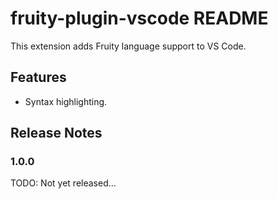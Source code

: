 # fruity-plugin-vscode README

This extension adds Fruity language support to VS Code.

## Features

- Syntax highlighting.

## Release Notes

### 1.0.0

TODO: Not yet released...
